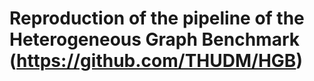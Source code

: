 # Reproduction of the pipeline of the Heterogeneous Graph Benchmark (https://github.com/THUDM/HGB)

